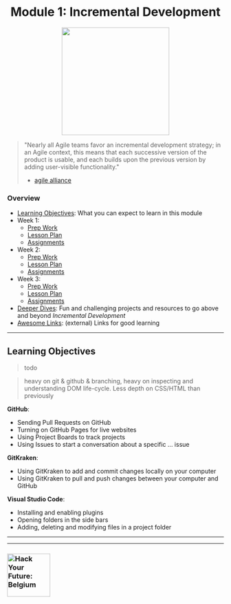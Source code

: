 <h1 id='top' align="center">Module 1: Incremental Development</h1>

<div align="center">
  <a href="https://hackyourfuture.be" target="_blank">
    <img src="https://user-images.githubusercontent.com/18554853/63941625-4c7c3d00-ca6c-11e9-9a76-8d5e3632fe70.jpg" width="250" height="250"/>
  </a>
</div>

> "Nearly all Agile teams favor an incremental development strategy;
in an Agile context, this means that each successive version of the product is usable,
and each builds upon the previous version by adding user-visible functionality."
> - [agile alliance](https://www.agilealliance.org/glossary/incremental-development)

### Overview

* [Learning Objectives](#learning-objectives): What you can expect to learn in this module
* Week 1:
  * [Prep Work](./week-1#prep-work)
  * [Lesson Plan](https://hackyourfuturebelgium.github.io/incremental-development/week-1)
  * [Assignments](./week-1#assignments)
* Week 2:
  * [Prep Work](./week-2#prep-work)
  * [Lesson Plan](https://hackyourfuturebelgium.github.io/incremental-development/week-2)
  * [Assignments](./week-2#assignments)
* Week 3:
  * [Prep Work](./week-3#prep-work)
  * [Lesson Plan](https://hackyourfuturebelgium.github.io/incremental-development/week-3)
  * [Assignments](./week-3#assignments)
* [Deeper Dives](./deeper-dives.md): Fun and challenging projects and resources to go above and beyond _Incremental Development_
* [Awesome Links](https://awesome.hackyourfuture.be): (external) Links for good learning

---

## Learning Objectives

> todo

> heavy on git & github & branching, heavy on inspecting and understanding DOM life-cycle. Less depth on CSS/HTML than previously


__GitHub__:

* Sending Pull Requests on GitHub
* Turning on GitHub Pages for live websites
* Using Project Boards to track projects
* Using Issues to start a conversation about a specific ... issue

__GitKraken__:

* Using GitKraken to add and commit changes locally on your computer
* Using GitKraken to pull and push changes between your computer and GitHub

__Visual Studio Code__:

* Installing and enabling plugins
* Opening folders in the side bars
* Adding, deleting and modifying files in a project folder


---
---

### <a href="https://hackyourfuture.be" target="_blank"><img src="https://user-images.githubusercontent.com/18554853/63941625-4c7c3d00-ca6c-11e9-9a76-8d5e3632fe70.jpg" width="100" height="100" alt="Hack Your Future: Belgium"></a>

